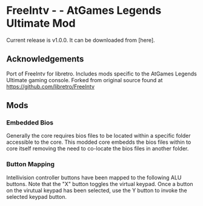 # FreeIntv - - AtGames Legends Ultimate Mod
Current release is v1.0.0.  It can be downloaded from [here].

## Acknowledgements 
Port of FreeIntv for libretro.  Includes mods specific to the AtGames Legends Ultimate gaming console.  Forked from original source found at https://github.com/libretro/FreeIntv

## Mods

### Embedded Bios

Generally the core requires bios files to be located within a specific folder accessible to the core.  This modded core embedds the bios files within to core itself removing the need to co-locate the bios files in another folder.

### Button Mapping

Intellivision controller buttons have been mapped to the following ALU buttons.  Note that the "X" button toggles the virtual keypad.  Once a button on the virutual keypad has been selected, use the Y button to invoke the selected keypad button.



